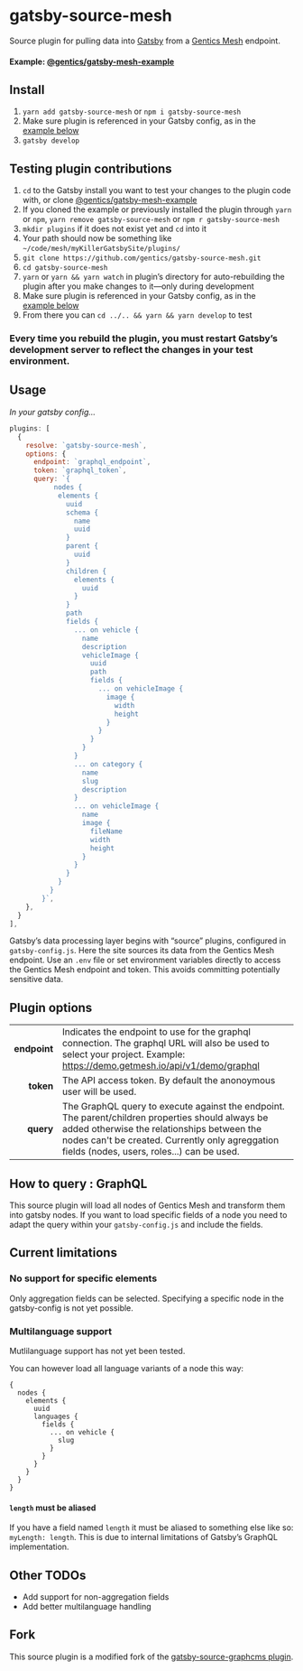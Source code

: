 # gatsby-source-mesh

Source plugin for pulling data into [Gatsby](https://github.com/gatsbyjs) from a [Gentics Mesh](https://getmesh.io) endpoint.

#### Example: [@gentics/gatsby-mesh-example](https://github.com/gentics/gatsby-mesh-example)

## Install

1. `yarn add gatsby-source-mesh` or `npm i gatsby-source-mesh`
1. Make sure plugin is referenced in your Gatsby config, as in the
   [example&nbsp;below](#usage)
1. `gatsby develop`

## Testing plugin contributions

1. `cd` to the Gatsby install you want to test your changes to the plugin code
   with, or clone [@gentics/gatsby-mesh-example](https://github.com/gentics/gatsby-mesh-example)
1. If you cloned the example or previously installed the plugin through `yarn`
   or `npm`, `yarn remove gatsby-source-mesh` or `npm r
   gatsby-source-mesh`
1. `mkdir plugins` if it does not exist yet and `cd` into it
1. Your path should now be something like
   `~/code/mesh/myKillerGatsbySite/plugins/`
1. `git clone https://github.com/gentics/gatsby-source-mesh.git`
1. `cd gatsby-source-mesh`
1. `yarn` or `yarn && yarn watch` in plugin’s directory for auto-rebuilding the
   plugin after you make changes to it—only during development
1. Make sure plugin is referenced in your Gatsby config, as in the
   [example&nbsp;below](#usage)
1. From there you can `cd ../.. && yarn && yarn develop` to test

### Every time you rebuild the plugin, you must restart Gatsby’s development server to reflect the changes in your test environment.

## Usage

_In your gatsby config..._

```javascript
plugins: [
  {
    resolve: `gatsby-source-mesh`,
    options: {
      endpoint: `graphql_endpoint`,
      token: `graphql_token`,
      query: `{
           nodes {
            elements {
              uuid
              schema {
                name
                uuid
              }
              parent {
                uuid
              }
              children {
                elements {
                  uuid
                }
              }
              path
              fields {
                ... on vehicle {
                  name
                  description
                  vehicleImage {
                    uuid
                    path
                    fields {
                      ... on vehicleImage {
                        image {
                          width
                          height
                        }
                      }
                    }
                  }
                }
                ... on category {
                  name
                  slug
                  description
                }
                ... on vehicleImage {
                  name
                  image {
                    fileName
                    width
                    height
                  }
                }
              }
            }
          }
        }`,
    },
  }
],
```

Gatsby’s data processing layer begins with “source” plugins, configured in `gatsby-config.js`. 
Here the site sources its data from the Gentics Mesh endpoint. 
Use an `.env` file or set environment variables directly to access the Gentics Mesh endpoint and token. 
This avoids committing potentially sensitive data.

## Plugin options

|              |                                                                   |
| -----------: | :---------------------------------------------------------------- |
| **endpoint** | Indicates the endpoint to use for the graphql connection. The graphql URL will also be used to select your project. Example: https://demo.getmesh.io/api/v1/demo/graphql  |
|    **token** | The API access token. By default the anonoymous user will be used. |
|    **query** | The GraphQL query to execute against the endpoint. The parent/children properties should always be added otherwise the relationships between the nodes can't be created. Currently only agreggation fields (nodes, users, roles...) can be used.|

## How to query : GraphQL

This source plugin will load all nodes of Gentics Mesh and transform them into gatsby nodes. If you want to load specific fields of a node you need to adapt the query within your `gatsby-config.js` and include the fields.

## Current limitations

### No support for specific elements ###

Only aggregation fields can be selected. Specifying a specific node in the gatsby-config is not yet possible.

### Multilanguage support ###

Mutlilanguage support has not yet been tested.

You can however load all language variants of a node this way:

```
{
  nodes {
    elements {
      uuid
      languages {
        fields {
          ... on vehicle {
            slug
          }
        }
      }
    }
  }
}
```

#### `length` must be aliased

If you have a field named `length` it must be aliased to something else like so:
`myLength: length`. This is due to internal limitations of Gatsby’s GraphQL
implementation.

## Other TODOs

* Add support for non-aggregation fields
* Add better multilanguage handling

## Fork

This source plugin is a modified fork of the [gatsby-source-graphcms plugin](https://github.com/GraphCMS/gatsby-source-graphcms).
